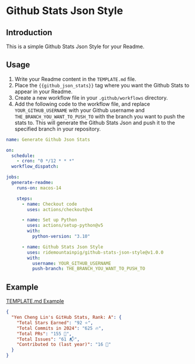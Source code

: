 # Github Stats Json Style

## Introduction

This is a simple Github Stats Json Style for your Readme.

## Usage

1. Write your Readme content in the `TEMPLATE.md` file.
2. Place the `{{github_json_stats}}` tag where you want the Github Stats to appear in your Readme.
3. Create a new workflow file in your `.github/workflows` directory.
4. Add the following code to the workflow file, and replace `YOUR_GITHUB_USERNAME` with your Github username and `THE_BRANCH_YOU_WANT_TO_PUSH_TO` with the branch you want to push the stats to. This will generate the Github Stats Json and push it to the specified branch in your repository.

```yml
name: Generate Github Json Stats

on:
  schedule:
    - cron: "0 */12 * * *"
  workflow_dispatch:

jobs:
  generate-readme:
    runs-on: macos-14

    steps:
      - name: Checkout code
        uses: actions/checkout@v4

      - name: Set up Python
        uses: actions/setup-python@v5
        with:
          python-version: "3.10"

      - name: Github Stats Json Style
        uses: ridemountainpig/github-stats-json-style@v1.0.0
        with:
          username: YOUR_GITHUB_USERNAME
          push-branch: THE_BRANCH_YOU_WANT_TO_PUSH_TO
```

## Example

[TEMPLATE.md Example](TEMPLATE.md)

```json
{
  "Yen Cheng Lin's GitHub Stats, Rank: A": {
    "Total Stars Earned": "92 ⭐️",
    "Total Commits in 2024": "625 🔥",
    "Total PRs": "155 🚀",
    "Total Issues": "61 📬",
    "Contributed to (last year)": "16 🤝"
  }
}
```
